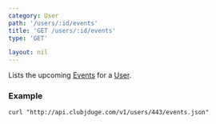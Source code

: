 ```yaml
---
category: User
path: '/users/:id/events'
title: 'GET /users/:id/events'
type: 'GET'

layout: nil
---
```


Lists the upcoming [Events](#/event-model) for a [User](#/user-model).

### Example

```
curl "http://api.clubjduge.com/v1/users/443/events.json"
```



